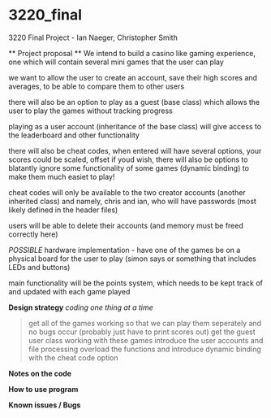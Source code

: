 # 3220_final
3220 Final Project - Ian Naeger, Christopher Smith

** Project proposal **
We intend to build a casino like gaming experience, one which will contain several mini games that the user can play

we want to allow the user to create an account, save their high scores and averages, to be able to compare them to other users

there will also be an option to play as a guest (base class) which allows the user to play the games without tracking progress

playing as a user account (inheritance of the base class) will give access to the leaderboard and other functionality

there will also be cheat codes, when entered will have several options, your scores could be scaled, offset if youd wish, there will also be options to blatantly ignore some functionality of some games (dynamic binding) to make them much easiet to play!

cheat codes will only be available to the two creator accounts (another inherited class) and namely, chris and ian, who will
have passwords (most likely defined in the header files)

users will be able to delete their accounts (and memory must be freed correctly here)

*POSSIBLE* hardware implementation - have one of the games be on a physical board for the user to play (simon says or something that includes LEDs and buttons)

main functionality will be the points system, which needs to be kept track of and updated with each game played

**Design strategy**
_coding one thing at a time_
>get all of the games working so that we can play them seperately and no bugs occur (probably just have to print scores out)
>get the guest user class working with these games
>introduce the user accounts and file processing
>overload the functions and introduce dynamic binding with the cheat code option

**Notes on the code**
>
>
>


**How to use program**
>
>
>

**Known issues / Bugs**
>
>
>
